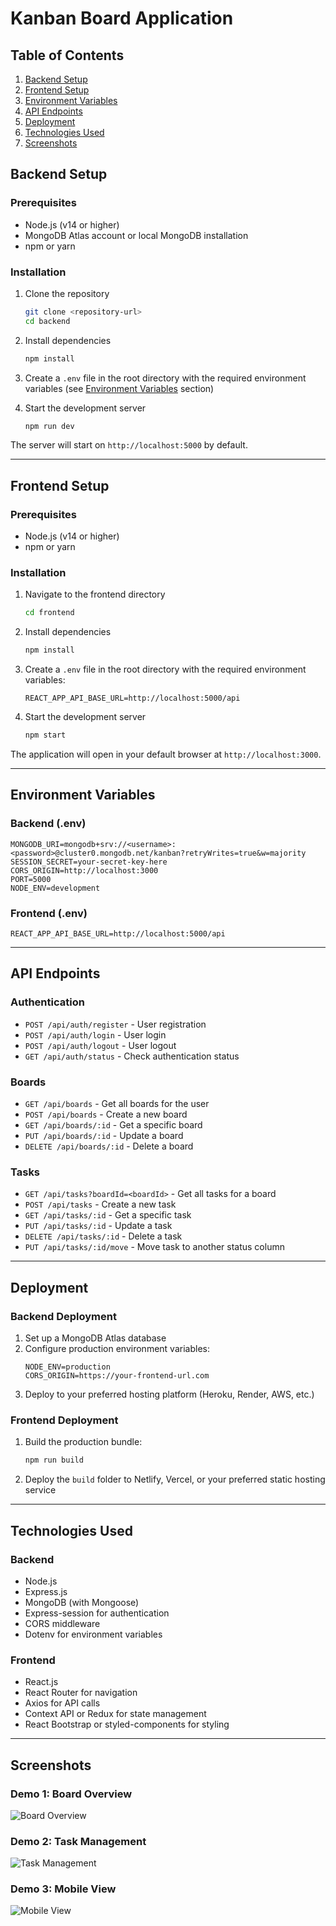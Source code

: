 # Kanban Board Application

## Table of Contents
1. [Backend Setup](#backend-setup)
2. [Frontend Setup](#frontend-setup)
3. [Environment Variables](#environment-variables)
4. [API Endpoints](#api-endpoints)
5. [Deployment](#deployment)
6. [Technologies Used](#technologies-used)
7. [Screenshots](#screenshots)

## Backend Setup

### Prerequisites
- Node.js (v14 or higher)
- MongoDB Atlas account or local MongoDB installation
- npm or yarn

### Installation
1. Clone the repository
   ```bash
   git clone <repository-url>
   cd backend
   ```

2. Install dependencies
   ```bash
   npm install
   ```

3. Create a `.env` file in the root directory with the required environment variables (see [Environment Variables](#environment-variables) section)

4. Start the development server
   ```bash
   npm run dev
   ```

The server will start on `http://localhost:5000` by default.

---

## Frontend Setup

### Prerequisites
- Node.js (v14 or higher)
- npm or yarn

### Installation
1. Navigate to the frontend directory
   ```bash
   cd frontend
   ```

2. Install dependencies
   ```bash
   npm install
   ```

3. Create a `.env` file in the root directory with the required environment variables:
   ```
   REACT_APP_API_BASE_URL=http://localhost:5000/api
   ```

4. Start the development server
   ```bash
   npm start
   ```

The application will open in your default browser at `http://localhost:3000`.

---

## Environment Variables

### Backend (.env)
```env
MONGODB_URI=mongodb+srv://<username>:<password>@cluster0.mongodb.net/kanban?retryWrites=true&w=majority
SESSION_SECRET=your-secret-key-here
CORS_ORIGIN=http://localhost:3000
PORT=5000
NODE_ENV=development
```

### Frontend (.env)
```env
REACT_APP_API_BASE_URL=http://localhost:5000/api
```

---

## API Endpoints

### Authentication
- `POST /api/auth/register` - User registration
- `POST /api/auth/login` - User login
- `POST /api/auth/logout` - User logout
- `GET /api/auth/status` - Check authentication status

### Boards
- `GET /api/boards` - Get all boards for the user
- `POST /api/boards` - Create a new board
- `GET /api/boards/:id` - Get a specific board
- `PUT /api/boards/:id` - Update a board
- `DELETE /api/boards/:id` - Delete a board

### Tasks
- `GET /api/tasks?boardId=<boardId>` - Get all tasks for a board
- `POST /api/tasks` - Create a new task
- `GET /api/tasks/:id` - Get a specific task
- `PUT /api/tasks/:id` - Update a task
- `DELETE /api/tasks/:id` - Delete a task
- `PUT /api/tasks/:id/move` - Move task to another status column

---

## Deployment

### Backend Deployment
1. Set up a MongoDB Atlas database
2. Configure production environment variables:
   ```env
   NODE_ENV=production
   CORS_ORIGIN=https://your-frontend-url.com
   ```
3. Deploy to your preferred hosting platform (Heroku, Render, AWS, etc.)

### Frontend Deployment
1. Build the production bundle:
   ```bash
   npm run build
   ```
2. Deploy the `build` folder to Netlify, Vercel, or your preferred static hosting service

---

## Technologies Used

### Backend
- Node.js
- Express.js
- MongoDB (with Mongoose)
- Express-session for authentication
- CORS middleware
- Dotenv for environment variables

### Frontend
- React.js
- React Router for navigation
- Axios for API calls
- Context API or Redux for state management
- React Bootstrap or styled-components for styling

---

## Screenshots

### Demo 1: Board Overview
![Board Overview](https://raw.githubusercontent.com/mithleshprasad/kanban_board/main/demo1.jpeg)

### Demo 2: Task Management
![Task Management](https://raw.githubusercontent.com/mithleshprasad/kanban_board/main/demo2.jpeg)

### Demo 3: Mobile View
![Mobile View](https://raw.githubusercontent.com/mithleshprasad/kanban_board/main/demo3.jpeg)
